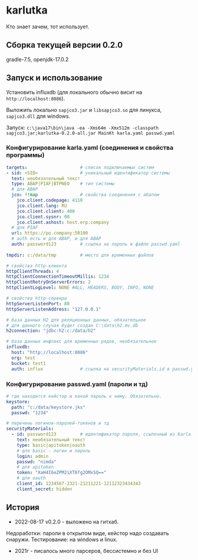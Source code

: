# karlutka
Кто знает зачем, тот использует.

## Сборка текущей версии 0.2.0
gradle-7.5, openjdk-17.0.2

## Запуск и использование
Установить influxdb (для локального обычно висит на `http://localhost:8086`).

Выложить локально `sapjco3.jar` и `libsapjco3.so` для линукса, 
`sapjco3.dll` для windows.

Запуск:
```c:\java17\bin\java -ea -Xms64m -Xmx512m -classpath sapjco3.jar;karlutka-0.2.0-all.jar MainKt karla.yaml passwd.yaml```

### Конфигурирование karla.yaml (соединения и свойства программы)
```yaml
targets:                    # список подключаемых систем
- sid: <SID>                # уникальный идентификатор системы
  text: необязательный текст
  type: ABAP|PIAF|BTPNEO    # тип системы
  # для ABAP
  jco: !!map                # свойства соединения с абапом
    jco.client.codepage: 4110
    jco.client.lang: RU
    jco.client.client: 400
    jco.client.sysnr: 00
    jco.client.ashost: host.erp.company
  # для PIAF
  url: https://po.company:50100
  # auth есть и для ABAP, и для ABAP
  auth: password123         # ссылка на пароль в файле passwd.yaml
    
tmpdir: c:/data/tmp         # место для временных файлов

# свойства http-клиента
httpClientThreads: 4
httpClientConnectionTimeoutMillis: 1234
httpClientRetryOnServerErrors: 2
httpClientLogLevel: NONE #ALL, HEADERS, BODY, INFO, NONE

# свойства http-сервера
httpServerListenPort: 80
httpServerListenAddress: "127.0.0.1"

# база данных H2 для реляционных данных, обязательное
# для данного случая будет создан C:\data\h2.mv.db 
h2connection: "jdbc:h2:c:/data/h2"

# база данных инфлакс для временных рядов, необязательное 
influxdb:
  host: "http://localhost:8086"
  org: test
  bucket: test1
  auth: influx              # ссылка на securityMaterials.id в passwd.yaml
```

### Конфигурирование passwd.yaml (пароли и тд)
```yaml
# где находится кейстор и какой пароль к нему. Обязательно.
keystore:
  path: "c:/data/keystore.jks"
  passwd: "1234"

# перечень логинов-паролей-токенов и тд
securityMaterials:
  - id: password123         # идентификатор пароля, ссылочный из karla.yaml
    text: необязательный текст
    type: basic|apitoken|oauth
    # для basic - логин и пароль
    login: admin
    passwd: "nimda"
    # для apitoken
    token: "XaH4I6eZPM2iXT6fg2OMxSQ=="
    # для oauth
    client_id: 1234567-2321-21211221-12112323434343
    client_secret: hidden
```

## История
* 2022-08-17 v0.2.0 - выложено на гитхаб.

Недоработки: пароли в открытом виде, кейстор надо создавать снаружи.
Тестирование: на windows и linux.

* 2021г - писалось много парсеров, бессистемно и без UI
